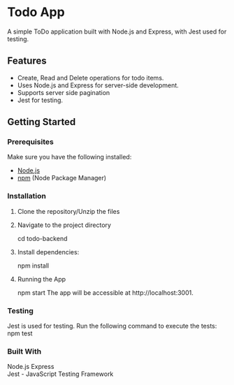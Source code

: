 # Todo App

A simple ToDo application built with Node.js and Express, with Jest used for testing.

## Features

-   Create, Read and Delete operations for todo items.
-   Uses Node.js and Express for server-side development.
-   Supports server side pagination
-   Jest for testing.

## Getting Started

### Prerequisites

Make sure you have the following installed:

-   [Node.js](https://nodejs.org/)
-   [npm](https://www.npmjs.com/) (Node Package Manager)

### Installation

1. Clone the repository/Unzip the files

2. Navigate to the project directory

    cd todo-backend

3. Install dependencies:

    npm install

4. Running the App

    npm start
    The app will be accessible at http://localhost:3001.

### Testing

Jest is used for testing. Run the following command to execute the tests:
npm test

### Built With

Node.js
Express  
Jest - JavaScript Testing Framework
